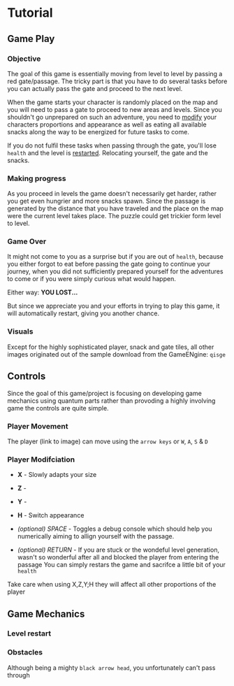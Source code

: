 # Tutorial

## Game Play

### Objective

The goal of this game is essentially moving from level to level by passing a red gate/passage.
The tricky part is that you have to do several tasks before you can actually pass the gate and proceed to the next level.

When the game starts your character is randomly placed on the map and you will need to pass a gate to proceed to new areas and levels.
Since you shouldn't go unprepared on such an adventure, you need to [modify](#player-modification) your characters proportions and appearance
as well as eating all available snacks along the way to be energized for future tasks to come.

If you do not fulfil these tasks when passing through the gate, you'll lose `health` and the level is [restarted](level-restart).
Relocating yourself, the gate and the snacks.

### Making progress

As you proceed in levels the game doesn't necessarily get harder, rather you get even hungrier and more snacks spawn.
Since the passage is generated by the distance that you have traveled and the place on the map were the current level takes place.
The puzzle could get trickier form level to level.


### Game Over
It might not come to you as a surprise but if you are out of `health`, because you either forgot to eat before passing the gate going to continue your journey, 
when you did not sufficiently prepared yourself for the adventures to come or if you were simply curious what would happen. 
 
Either way: **YOU LOST...** 

But since we appreciate you and your efforts in trying to play this game, it will automatically restart, giving you another chance. 


### Visuals
Except for the highly sophisticated player, snack and gate tiles, all other images originated out of the sample download from the GameENgine: `qisge` 

## Controls

Since the goal of this game/project is focusing on developing game mechanics using quantum parts 
rather than provoding a highly involving game the controls are quite simple.
 
### Player Movement
The player (link to image) can move using the `arrow keys` or `W`, `A`, `S` & `D`

### Player Modifciation

* **X** - Slowly adapts your size 
* **Z** - 
* **Y** - 
* **H** - Switch appearance 

* *(optional) SPACE* -  Toggles a debug console which should help you numerically aiming to allign yourself with the passage.
* *(optional) RETURN* - If you are stuck or the wondeful level generation, wasn't so wonderful after all and blocked the player from entering the passage
You can simply restars the game and sacrifce a little bit of your `health`

Take care when using  X,Z,Y;H they will affect all other proportions of the player




## Game Mechanics

### Level restart

### Obstacles 
Although being a mighty `black arrow head`, you unfortunately can't pass through 
